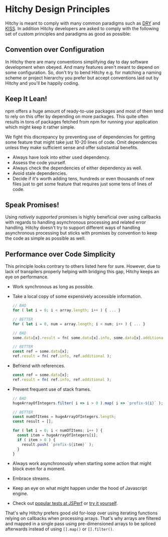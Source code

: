 # Hitchy Design Principles

Hitchy is meant to comply with many common paradigms such as [DRY](https://de.wikipedia.org/wiki/Don%E2%80%99t_repeat_yourself) and [KISS](https://en.wikipedia.org/wiki/KISS_principle). In addition Hitchy developers are asked to comply with the following set of custom principles and paradigms as good as possible:


## Convention over Configuration

In Hitchy there are many conventions simplifying day to day software development when obeyed. And many features aren't meant to depend on some configuration. So, don't try to bend Hitchy e.g. for matching a naming scheme or project hierarchy you prefer but accept conventions laid out by Hitchy and you'll be happily coding.


## Keep It Lean!

npm offers a huge amount of ready-to-use packages and most of them tend to rely on this offer by depending on more packages. This quite often results in tons of packages fetched from npm for running your application which might keep it rather simple. 

We fight this discrepancy by preventing use of dependencies for getting some feature that might take just 10-20 lines of code. Omit dependencies unless they make sufficient sense and offer substantial benefits. 

* Always have look into either used dependency. 
* Assess the code yourself.
* Always check the dependencies of either dependency as well.
* Avoid stale dependencies.
* Decide if it's worth adding tens, hundreds or even thousands of new files just to get some feature that requires just some tens of lines of code.


## Speak Promises! 

Using _natively supported_ promises is highly beneficial over using callbacks with regards to handling asynchronous processing and related error handling. Hitchy doesn't try to support different ways of handling asynchronous processing but sticks with promises by convention to keep the code as simple as possible as well.


## Performance over Code Simplicity

This principle looks contrary to others listed here for sure. However, due to lack of transpilers properly helping with bridging this gap, Hitchy keeps an eye on performance.

* Work synchronous as long as possible.
* Take a local copy of some expensively accessible information.

  ```javascript
  // BAD
  for ( let i = 0; i < array.length; i++ ) { ... }

  // BETTER
  for ( let i = 0, num = array.length; i < num; i++ ) { ... }

  // BAD
  some.data[x].result = fn( some.data[x].info, some.data[x].additional );

  // BETTER
  const ref = some.data[x];
  ref.result = fn( ref.info, ref.additional );
  ```

* Befriend with references.   

  ```javascript
  const ref = some.data[x];
  ref.result = fn( ref.info, ref.additional );
  ```

* Prevent frequent use of stack frames.

  ```javascript
  // BAD
  hugeArrayOfIntegers.filter( i => i > 0 ).map( i => `prefix-${i}` );
  
  // BETTER
  const numOfItems = hugeArrayOfIntegers.length;
  const result = [];

  for ( let i = 0; i < numOfItems; i++ ) {  
    const item = hugeArrayOfIntegers[i];
    if ( item > 0 ) {
      result.push( `prefix-${item}` );
    }
  }
  ```

* Always work asynchronously when starting some action that might block even for a moment.
* Embrace streams.
* Keep an eye on what might happen under the hood of Javascript engine.
* Check out [popular tests at JSPerf](https://jsperf.com/popular) or [try it yourself](https://jsperf.com/).

That's why Hitchy prefers good old for-loop over using iterating functions relying on callbacks when processing arrays. That's why arrays are filtered and mapped in a single pass using pre-dimensioned arrays to be spliced afterwards instead of using `[].map()` or `[].filter()`.
